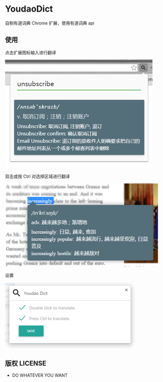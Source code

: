# YoudaoDict

自制有道词典 Chrome 扩展，使用有道词典 api

## 使用

点击扩展图标输入进行翻译

![YoudaoDict Screenshot][1]

双击或按 Ctrl 对选择区域进行翻译

![YoudaoDict Screenshot][2]

设置

![YoudaoDict Screenshot][3]

## 版权 LICENSE

* DO WHATEVER YOU WANT






[1]: screenshot/youdao1.png
[2]: screenshot/youdao2.png
[3]: screenshot/youdao3.png
